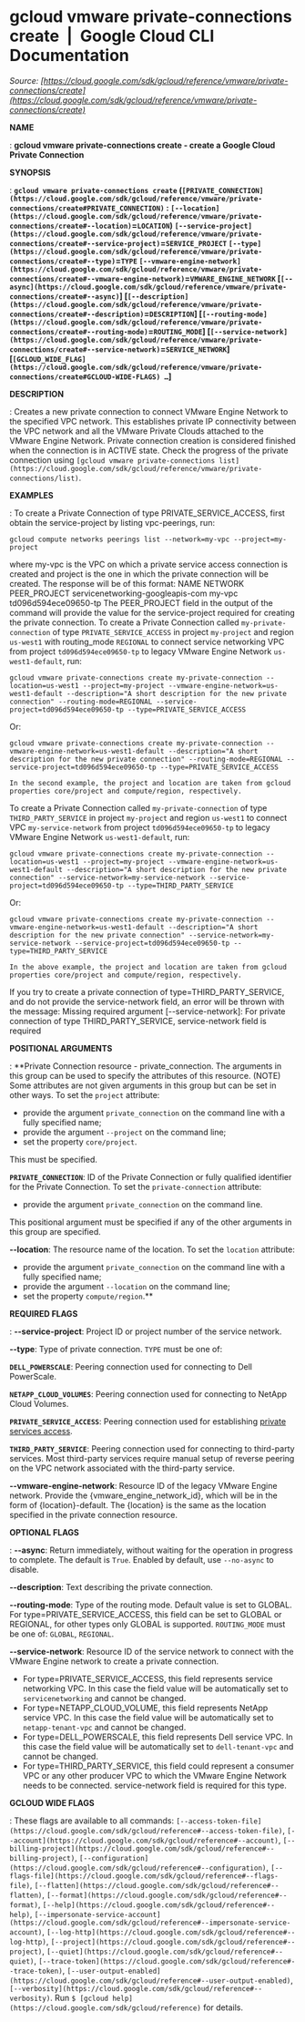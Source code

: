 # gcloud vmware private-connections create  |  Google Cloud CLI Documentation

*Source: [https://cloud.google.com/sdk/gcloud/reference/vmware/private-connections/create](https://cloud.google.com/sdk/gcloud/reference/vmware/private-connections/create)*

**NAME**

: **gcloud vmware private-connections create - create a Google Cloud Private Connection**

**SYNOPSIS**

: **`gcloud vmware private-connections create` (`[PRIVATE_CONNECTION](https://cloud.google.com/sdk/gcloud/reference/vmware/private-connections/create#PRIVATE_CONNECTION)` : `[--location](https://cloud.google.com/sdk/gcloud/reference/vmware/private-connections/create#--location)`=`LOCATION`) `[--service-project](https://cloud.google.com/sdk/gcloud/reference/vmware/private-connections/create#--service-project)`=`SERVICE_PROJECT` `[--type](https://cloud.google.com/sdk/gcloud/reference/vmware/private-connections/create#--type)`=`TYPE` `[--vmware-engine-network](https://cloud.google.com/sdk/gcloud/reference/vmware/private-connections/create#--vmware-engine-network)`=`VMWARE_ENGINE_NETWORK` [`[--async](https://cloud.google.com/sdk/gcloud/reference/vmware/private-connections/create#--async)`] [`[--description](https://cloud.google.com/sdk/gcloud/reference/vmware/private-connections/create#--description)`=`DESCRIPTION`] [`[--routing-mode](https://cloud.google.com/sdk/gcloud/reference/vmware/private-connections/create#--routing-mode)`=`ROUTING_MODE`] [`[--service-network](https://cloud.google.com/sdk/gcloud/reference/vmware/private-connections/create#--service-network)`=`SERVICE_NETWORK`] [`[GCLOUD_WIDE_FLAG](https://cloud.google.com/sdk/gcloud/reference/vmware/private-connections/create#GCLOUD-WIDE-FLAGS) …`]**

**DESCRIPTION**

: Creates a new private connection to connect VMware Engine Network to the
specified VPC network. This establishes private IP connectivity between the VPC
network and all the VMware Private Clouds attached to the VMware Engine Network.
Private connection creation is considered finished when the connection is in
ACTIVE state. Check the progress of the private connection using `[gcloud vmware
private-connections list](https://cloud.google.com/sdk/gcloud/reference/vmware/private-connections/list)`.

**EXAMPLES**

: To create a Private Connection of type PRIVATE_SERVICE_ACCESS, first obtain the
service-project by listing vpc-peerings, run:

```
gcloud compute networks peerings list --network=my-vpc --project=my-project
```

where my-vpc is the VPC on which a private service access connection is created
and project is the one in which the private connection will be created.
The response will be of this format:
NAME NETWORK PEER_PROJECT
servicenetworking-googleapis-com my-vpc td096d594ece09650-tp
The PEER_PROJECT field in the output of the command will provide the value for
the service-project required for creating the private connection.
To create a Private Connection called `my-private-connection` of type
`PRIVATE_SERVICE_ACCESS` in project `my-project` and
region `us-west1` with routing_mode `REGIONAL` to connect
service networking VPC from project `td096d594ece09650-tp` to legacy
VMware Engine Network `us-west1-default`, run:

```
gcloud vmware private-connections create my-private-connection --location=us-west1 --project=my-project --vmware-engine-network=us-west1-default --description="A short description for the new private connection" --routing-mode=REGIONAL --service-project=td096d594ece09650-tp --type=PRIVATE_SERVICE_ACCESS
```

Or:

```
gcloud vmware private-connections create my-private-connection --vmware-engine-network=us-west1-default --description="A short description for the new private connection" --routing-mode=REGIONAL --service-project=td096d594ece09650-tp --type=PRIVATE_SERVICE_ACCESS
```

```
In the second example, the project and location are taken from gcloud properties core/project and compute/region, respectively.
```

To create a Private Connection called `my-private-connection` of type
`THIRD_PARTY_SERVICE` in project `my-project` and region
`us-west1` to connect VPC `my-service-network` from
project `td096d594ece09650-tp` to legacy VMware Engine Network
`us-west1-default`, run:

```
gcloud vmware private-connections create my-private-connection --location=us-west1 --project=my-project --vmware-engine-network=us-west1-default --description="A short description for the new private connection" --service-network=my-service-network --service-project=td096d594ece09650-tp --type=THIRD_PARTY_SERVICE
```

Or:

```
gcloud vmware private-connections create my-private-connection --vmware-engine-network=us-west1-default --description="A short description for the new private connection" --service-network=my-service-network --service-project=td096d594ece09650-tp --type=THIRD_PARTY_SERVICE
```

```
In the above example, the project and location are taken from gcloud properties core/project and compute/region, respectively.
```

If you try to create a private connection of type=THIRD_PARTY_SERVICE, and do
not provide the service-network field, an error will be thrown with the message:
Missing required argument [--service-network]: For private connection of type
THIRD_PARTY_SERVICE, service-network field is required

**POSITIONAL ARGUMENTS**

: **Private Connection resource - private_connection. The arguments in this group
can be used to specify the attributes of this resource. (NOTE) Some attributes
are not given arguments in this group but can be set in other ways.
To set the `project` attribute:

- provide the argument `private_connection` on the command line with a
fully specified name;
- provide the argument `--project` on the command line;
- set the property `core/project`.

This must be specified.

**`PRIVATE_CONNECTION`**:
ID of the Private Connection or fully qualified identifier for the Private
Connection.
To set the `private-connection` attribute:

- provide the argument `private_connection` on the command line.

This positional argument must be specified if any of the other arguments in this
group are specified.

**--location**:
The resource name of the location.
To set the `location` attribute:

- provide the argument `private_connection` on the command line with a
fully specified name;
- provide the argument `--location` on the command line;
- set the property `compute/region`.**

**REQUIRED FLAGS**

: **--service-project**:
Project ID or project number of the service network.

**--type**:
Type of private connection. `TYPE` must be one of:

**`DELL_POWERSCALE`**:
Peering connection used for connecting to Dell PowerScale.

**`NETAPP_CLOUD_VOLUMES`**:
Peering connection used for connecting to NetApp Cloud Volumes.

**`PRIVATE_SERVICE_ACCESS`**:
Peering connection used for establishing [private
services access](https://cloud.google.com/vpc/docs/private-services-access).

**`THIRD_PARTY_SERVICE`**:
Peering connection used for connecting to third-party services. Most third-party
services require manual setup of reverse peering on the VPC network associated
with the third-party service.

**--vmware-engine-network**:
Resource ID of the legacy VMware Engine network. Provide the
{vmware_engine_network_id}, which will be in the form of {location}-default. The
{location} is the same as the location specified in the private connection
resource.

**OPTIONAL FLAGS**

: **--async**:
Return immediately, without waiting for the operation in progress to complete.
The default is `True`. Enabled by default, use
`--no-async` to disable.

**--description**:
Text describing the private connection.

**--routing-mode**:
Type of the routing mode. Default value is set to GLOBAL. For
type=PRIVATE_SERVICE_ACCESS, this field can be set to GLOBAL or REGIONAL, for
other types only GLOBAL is supported. `ROUTING_MODE` must
be one of: `GLOBAL`, `REGIONAL`.

**--service-network**:
Resource ID of the service network to connect with the VMware Engine network to
create a private connection.

- For type=PRIVATE_SERVICE_ACCESS, this field represents service networking VPC.
In this case the field value will be automatically set to
`servicenetworking` and cannot be changed.
- For type=NETAPP_CLOUD_VOLUME, this field represents NetApp service VPC. In this
case the field value will be automatically set to `netapp-tenant-vpc`
and cannot be changed.
- For type=DELL_POWERSCALE, this field represents Dell service VPC. In this case
the field value will be automatically set to `dell-tenant-vpc` and
cannot be changed.
- For type=THIRD_PARTY_SERVICE, this field could represent a consumer VPC or any
other producer VPC to which the VMware Engine Network needs to be connected.
service-network field is required for this type.

**GCLOUD WIDE FLAGS**

: These flags are available to all commands: `[--access-token-file](https://cloud.google.com/sdk/gcloud/reference#--access-token-file)`,
`[--account](https://cloud.google.com/sdk/gcloud/reference#--account)`, `[--billing-project](https://cloud.google.com/sdk/gcloud/reference#--billing-project)`,
`[--configuration](https://cloud.google.com/sdk/gcloud/reference#--configuration)`,
`[--flags-file](https://cloud.google.com/sdk/gcloud/reference#--flags-file)`,
`[--flatten](https://cloud.google.com/sdk/gcloud/reference#--flatten)`, `[--format](https://cloud.google.com/sdk/gcloud/reference#--format)`, `[--help](https://cloud.google.com/sdk/gcloud/reference#--help)`, `[--impersonate-service-account](https://cloud.google.com/sdk/gcloud/reference#--impersonate-service-account)`,
`[--log-http](https://cloud.google.com/sdk/gcloud/reference#--log-http)`,
`[--project](https://cloud.google.com/sdk/gcloud/reference#--project)`, `[--quiet](https://cloud.google.com/sdk/gcloud/reference#--quiet)`, `[--trace-token](https://cloud.google.com/sdk/gcloud/reference#--trace-token)`, `[--user-output-enabled](https://cloud.google.com/sdk/gcloud/reference#--user-output-enabled)`,
`[--verbosity](https://cloud.google.com/sdk/gcloud/reference#--verbosity)`.
Run `$ [gcloud help](https://cloud.google.com/sdk/gcloud/reference)` for details.